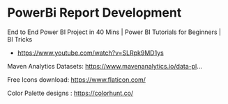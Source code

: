 # PowerBi Report Development

End to End Power BI Project in 40 Mins | Power BI Tutorials for Beginners | BI Tricks   
* https://www.youtube.com/watch?v=SLRpk9MD1ys

Maven Analytics Datasets: https://www.mavenanalytics.io/data-pl...

Free Icons download: https://www.flaticon.com/

Color Palette designs : https://colorhunt.co/
